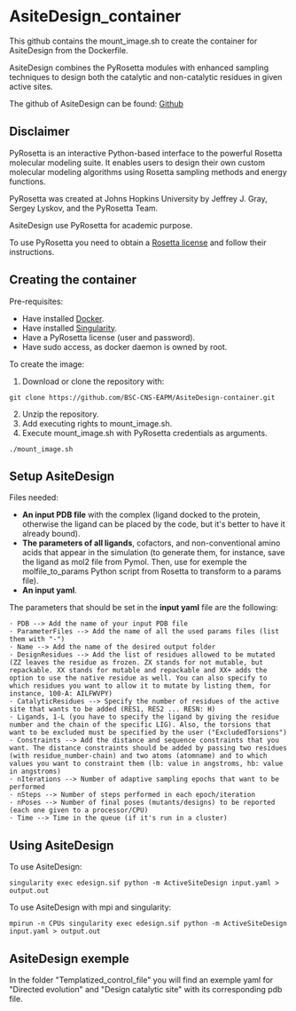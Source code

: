 # AsiteDesign_container
This github contains the mount_image.sh to create the container for AsiteDesign from the Dockerfile.

AsiteDesign combines the PyRosetta modules with enhanced sampling techniques to design both the catalytic and non-catalytic residues in given active sites.

The github of AsiteDesign can be found: [Github](https://github.com/masoudk/AsiteDesign)

Disclaimer
---
PyRosetta is an interactive Python-based interface to the powerful Rosetta molecular modeling suite. It enables users to design their own custom molecular modeling algorithms using Rosetta sampling methods and energy functions.

PyRosetta was created at Johns Hopkins University by Jeffrey J. Gray, Sergey Lyskov, and the PyRosetta Team.

AsiteDesign use PyRosetta for academic purpose.

To use PyRosetta you need to obtain a [Rosetta license](https://www.pyrosetta.org/home/licensing-pyrosetta) and follow their instructions.


Creating the container
---
Pre-requisites:
- Have installed [Docker](https://docs.docker.com/engine/install/ubuntu/).
- Have installed [Singularity](https://docs.sylabs.io/guides/3.0/user-guide/installation.html).
- Have a PyRosetta license (user and password).
- Have sudo access, as docker daemon is owned by root.

To create the image:
  1. Download or clone the repository with:
  ```
  git clone https://github.com/BSC-CNS-EAPM/AsiteDesign-container.git
  ```
  2. Unzip the repository.
  3. Add executing rights to mount_image.sh.
  4. Execute mount_image.sh with PyRosetta credentials as arguments.
  ```
  ./mount_image.sh
  ```

Setup AsiteDesign
---
Files needed:
- **An input PDB file** with the complex (ligand docked to the protein, otherwise the ligand can be placed by the code, but it's better to have it already bound).
- **The parameters of all ligands**, cofactors, and non-conventional amino acids that appear in the simulation (to generate them, for instance, save the ligand as mol2 file from Pymol. Then, use for exemple the molfile_to_params Python script from Rosetta to transform to a params file).
- **An input yaml**.

The parameters that should be set in the **input yaml** file are the following:

	· PDB --> Add the name of your input PDB file
	· ParameterFiles --> Add the name of all the used params files (list them with "-")
	· Name --> Add the name of the desired output folder
	· DesignResidues --> Add the list of residues allowed to be mutated (ZZ leaves the residue as frozen. ZX stands for not mutable, but repackable. XX stands for mutable and repackable and XX+ adds the option to use the native residue as well. You can also specify to which residues you want to allow it to mutate by listing them, for instance, 100-A: AILFWVPY)
	· CatalyticResidues --> Specify the number of residues of the active site that wants to be added (RES1, RES2 ... RESN: H)
	· Ligands, 1-L (you have to specify the ligand by giving the residue number and the chain of the specific LIG). Also, the torsions that want to be excluded must be specified by the user ("ExcludedTorsions")
	· Constraints --> Add the distance and sequence constraints that you want. The distance constraints should be added by passing two residues (with residue_number-chain) and two atoms (atomname) and to which values you want to constraint them (lb: value in angstroms, hb: value in angstroms)
	· nIterations --> Number of adaptive sampling epochs that want to be performed
	· nSteps --> Number of steps performed in each epoch/iteration
	· nPoses --> Number of final poses (mutants/designs) to be reported (each one given to a processor/CPU)
	· Time --> Time in the queue (if it's run in a cluster)

Using AsiteDesign
---
To use AsiteDesign:
```
singularity exec edesign.sif python -m ActiveSiteDesign input.yaml > output.out
```
To use AsiteDesign with mpi and singularity:
```
mpirun -n CPUs singularity exec edesign.sif python -m ActiveSiteDesign input.yaml > output.out
```

AsiteDesign exemple
---
In the folder "Templatized_control_file" you will find an exemple yaml for "Directed evolution" and "Design catalytic site" with its corresponding pdb file.
